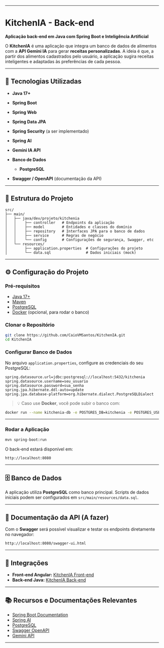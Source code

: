 
---

# KitchenIA - Back-end

**Aplicação back-end em Java com Spring Boot e Inteligência Artificial**

O **KitchenIA** é uma aplicação que integra um banco de dados de alimentos com a **API Gemini IA** para gerar **receitas personalizadas**.
A ideia é que, a partir dos alimentos cadastrados pelo usuário, a aplicação sugira receitas inteligentes e adaptadas às preferências de cada pessoa.

---

## 🚀 Tecnologias Utilizadas

* **Java 17+**
* **Spring Boot**
* **Spring Web**
* **Spring Data JPA**
* **Spring Security** (a ser implementado)
* **Spring AI**
* **Gemini IA API**
* **Banco de Dados**

    * **PostgreSQL**
* **Swagger / OpenAPI** (documentação da API)

---

## 📂 Estrutura do Projeto

```
src/
├── main/
│   ├── java/dev/projeto/kitchenia
│   │    ├── controller   # Endpoints da aplicação
│   │    ├── model        # Entidades e classes do domínio
│   │    ├── repository   # Interfaces JPA para o banco de dados
│   │    ├── service      # Regras de negócio
│   │    └── config       # Configurações de segurança, Swagger, etc
│   └── resources/
│        ├── application.properties  # Configurações do projeto
│        └── data.sql                # Dados iniciais (mock)
```

---

## ⚙️ Configuração do Projeto

### Pré-requisitos

* [Java 17+](https://adoptium.net/)
* [Maven](https://maven.apache.org/)
* [PostgreSQL](https://www.postgresql.org/)
* [Docker](https://www.docker.com/) (opcional, para rodar o banco)

### Clonar o Repositório

```bash
git clone https://github.com/CaioVMSantos/KitchenIA.git
cd KitchenIA
```

### Configurar Banco de Dados

No arquivo `application.properties`, configure as credenciais do seu PostgreSQL:

```properties
spring.datasource.url=jdbc:postgresql://localhost:5432/kitchenia
spring.datasource.username=seu_usuario
spring.datasource.password=sua_senha
spring.jpa.hibernate.ddl-auto=update
spring.jpa.database-platform=org.hibernate.dialect.PostgreSQLDialect
```

> 💡 Caso use **Docker**, você pode subir o banco com:

```bash
docker run --name kitchenia-db -e POSTGRES_DB=kitchenia -e POSTGRES_USER=seu_usuario -e POSTGRES_PASSWORD=sua_senha -p 5432:5432 -d postgres
```

---

### Rodar a Aplicação

```bash
mvn spring-boot:run
```

O back-end estará disponível em:

```
http://localhost:8080
```

---

## 🗄️ Banco de Dados

A aplicação utiliza **PostgreSQL** como banco principal.
Scripts de dados iniciais podem ser configurados em `src/main/resources/data.sql`.

---

## 📖 Documentação da API (A fazer)

Com o **Swagger** será possível visualizar e testar os endpoints diretamente no navegador:

```
http://localhost:8080/swagger-ui.html
```
---

## 🔗 Integrações

* **Front-end Angular:** [KitchenIA Front-end](https://github.com/CaioVMSantos/Angular-Kitchen-Ia)
* **Back-end Java:** [KitchenIA Back-end](https://github.com/CaioVMSantos/KitchenIA)

---

## 📚 Recursos e Documentações Relevantes

* [Spring Boot Documentation](https://spring.io/projects/spring-boot)
* [Spring AI](https://docs.spring.io/spring-ai/reference/)
* [PostgreSQL](https://www.postgresql.org/)
* [Swagger OpenAPI](https://swagger.io/tools/open-source/openapi-generator/)
* [Gemini API](https://ai.google.dev/)

---


